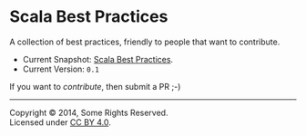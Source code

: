 # Scala Best Practices

A collection of best practices, friendly to people that want to
contribute.

- Current Snapshot: [Scala Best Practices](https://github.com/monifu/scala-best-practices/wiki/Home).
- Current Version: `0.1`

If you want to *contribute*, then submit a PR ;-)

---

Copyright &copy; 2014, Some Rights Reserved.<br />Licensed under [CC BY 4.0](https://creativecommons.org/licenses/by/4.0/).